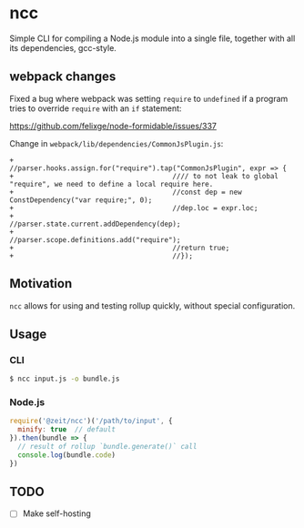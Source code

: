 # ncc

Simple CLI for compiling a Node.js module into a single file,
together with all its dependencies, gcc-style.

## webpack changes

Fixed a bug where webpack was setting `require` to `undefined`
if a program tries to override `require` with an `if` statement:

https://github.com/felixge/node-formidable/issues/337

Change in `webpack/lib/dependencies/CommonJsPlugin.js`:

```
+                                       //parser.hooks.assign.for("require").tap("CommonJsPlugin", expr => {
+                                       //// to not leak to global "require", we need to define a local require here.
+                                       //const dep = new ConstDependency("var require;", 0);
+                                       //dep.loc = expr.loc;
+                                       //parser.state.current.addDependency(dep);
+                                       //parser.scope.definitions.add("require");
+                                       //return true;
+                                       //});
```

## Motivation

`ncc` allows for using and testing rollup quickly, without
special configuration.

## Usage

### CLI

```bash
$ ncc input.js -o bundle.js
```

### Node.js

```js
require('@zeit/ncc')('/path/to/input', {
  minify: true  // default
}).then(bundle => {
  // result of rollup `bundle.generate()` call
  console.log(bundle.code)
})
```

## TODO

- [ ] Make self-hosting

